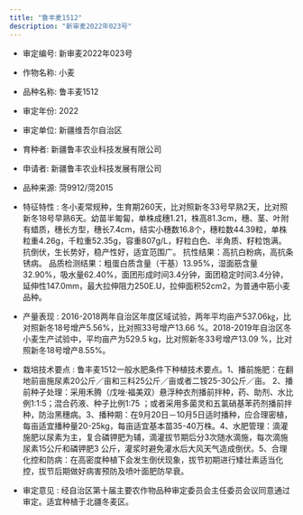 ```yaml
---
title: "鲁丰麦1512"
description: "新审麦2022年023号"
---
```

* 审定编号:  新审麦2022年023号

*  作物名称:  小麦

*  品种名称:  鲁丰麦1512

*  审定年份:  2022

*  审定单位:  新疆维吾尔自治区

* 育种者:  新疆鲁丰农业科技发展有限公司

*  申请者:  新疆鲁丰农业科技发展有限公司

*  品种来源:  菏9912/菏2015

*  特征特性 : 
冬小麦常规种，生育期260天，比对照新冬33号早熟2天，比对照新冬18号早熟6天。幼苗半匍匐，单株成穗1.21，株高81.3cm，穗、茎、叶附有蜡质，穗长方型，穗长7.4cm，结实小穗数16.8个，穗粒数44.39粒，单株粒重4.26g，千粒重52.35g，容重807g/L，籽粒白色、半角质、籽粒饱满。抗倒伏，生长势好，稳产性好，适宜范围广。
抗性结果：高抗白粉病，高抗条锈病。
品质检测结果：粗蛋白质含量（干基）13.95%，湿面筋含量32.90%，吸水量62.40%，面团形成时间3.4分钟，面团稳定时间3.4分钟，延伸性147.0mm，最大拉伸阻力250E.U，拉伸面积52cm2，为普通中筋小麦品种。
 
*  产量表现 : 
2016-2018两年自治区年度区域试验，两年平均亩产537.06㎏，比对照新冬18号增产5.56%，比对照33号增产13.66 %。2018-2019年自治区冬小麦生产试验中，平均亩产为529.5 kg，比对照新冬33号增产13.09 %，比对照新冬18号增产8.55%。

*  栽培技术要点 : 
鲁丰麦1512一般水肥条件下种植技术要点。1、播前施肥：在翻地前亩施尿素20公斤／亩和三料25公斤／亩或者二铵25-30公斤／亩。   2、播前种子处理：采用禾腾（戊唑·福美双）悬浮种衣剂播前拌种，药、助剂、水比例1:1:5；混合药液、种子比例1:75 ；或者采用多菌灵和五氯硝基苯药剂播前拌种，防治黑穗病。3、播种期：在9月20日－10月5日适时播种，应合理密植，每亩适宜播种量20-25kg，每亩适宜基本苗35-40万株。4、水肥管理：滴灌施肥以尿素为主，复合磷钾肥为辅，滴灌拔节期后分3次随水滴施，每次滴施尿素15公斤和磷钾肥3 公斤，灌浆时避免灌水后大风天气造成倒伏。5、合理化控和防病：在高密度种植下会发生倒伏现象，拔节初期进行矮壮素适当化控，拔节后期做好病害预防及喷叶面肥防早衰。

*  审定意见 : 
经自治区第十届主要农作物品种审定委员会主任委员会议同意通过审定。适宜种植于北疆冬麦区。
